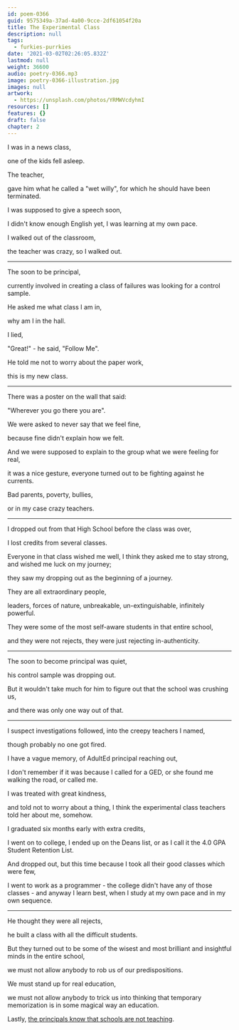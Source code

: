 ```yaml
---
id: poem-0366
guid: 9575349a-37ad-4a00-9cce-2df61054f20a
title: The Experimental Class
description: null
tags:
  - furkies-purrkies
date: '2021-03-02T02:26:05.832Z'
lastmod: null
weight: 36600
audio: poetry-0366.mp3
image: poetry-0366-illustration.jpg
images: null
artwork:
  - https://unsplash.com/photos/YRMWVcdyhmI
resources: []
features: {}
draft: false
chapter: 2
---
```


I was in a news class,

one of the kids fell asleep.

The teacher,

gave him what he called a "wet willy", for which he should have been terminated.

I was supposed to give a speech soon,

I didn't know enough English yet, I was learning at my own pace.

I walked out of the classroom,

the teacher was crazy, so I walked out.

---

The soon to be principal,

currently involved in creating a class of failures was looking for a control sample.

He asked me what class I am in,

why am I in the hall.

I lied,

"Great!" - he said, "Follow Me".

He told me not to worry about the paper work,

this is my new class.

---

There was a poster on the wall that said:

"Wherever you go there you are".

We were asked to never say that we feel fine,

because fine didn't explain how we felt.

And we were supposed to explain to the group what we were feeling for real,

it was a nice gesture, everyone turned out to be fighting against he currents.

Bad parents, poverty, bullies,

or in my case crazy teachers.

---

I dropped out from that High School before the class was over,

I lost credits from several classes.

Everyone in that class wished me well, I think they asked me to stay strong, and wished me luck on my journey;

they saw my dropping out as the beginning of a journey.

They are all extraordinary people,

leaders, forces of nature, unbreakable, un-extinguishable, infinitely powerful.

They were some of the most self-aware students in that entire school,

and they were not rejects, they were just rejecting in-authenticity.

---

The soon to become principal was quiet,

his control sample was dropping out.

But it wouldn't take much for him to figure out that the school was crushing us,

and there was only one way out of that.

---

I suspect investigations followed, into the creepy teachers I named,

though probably no one got fired.

I have a vague memory, of AdultEd principal reaching out,

I don't remember if it was because I called for a GED, or she found me walking the road, or called me.

I was treated with great kindness,

and told not to worry about a thing, I think the experimental class teachers told her about me, somehow.

I graduated six months early with extra credits,

I went on to college, I ended up on the Deans list, or as I call it the 4.0 GPA Student Retention List.

And dropped out, but this time because I took all their good classes which were few,

I went to work as a programmer - the college didn't have any of those classes - and anyway I learn best, when I study at my own pace and in my own sequence.

---

He thought they were all rejects,

he built a class with all the difficult students.

But they turned out to be some of the wisest and most brilliant and insightful minds in the entire school,

we must not allow anybody to rob us of our predispositions.

We must stand up for real education,

we must not allow anybody to trick us into thinking that temporary memorization is in some magical way an education.

Lastly, [the principals know that schools are not teaching](https://www.youtube.com/watch?v=fmoor8DwqW4).

